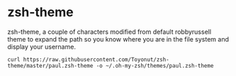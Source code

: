 # zsh-theme
zsh-theme, a couple of characters modified from default robbyrussell theme to expand the path so you know where you are in the file system and display your username.

```
curl https://raw.githubusercontent.com/Toyonut/zsh-theme/master/paul.zsh-theme -o ~/.oh-my-zsh/themes/paul.zsh-theme
```

